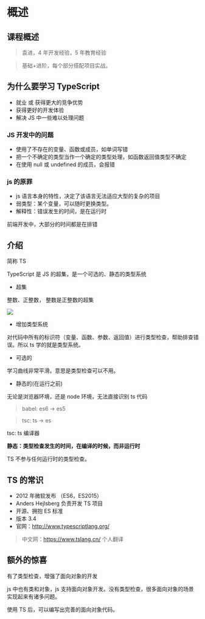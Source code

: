 # 概述

## 课程概述

> 袁进，4 年开发经验，5 年教育经验

> 基础+进阶，每个部分搭配项目实战。

## 为什么要学习 TypeScript

- 就业 或 获得更大的竞争优势
- 获得更好的开发体验
- 解决 JS 中一些难以处理问题

### JS 开发中的问题

- 使用了不存在的变量、函数或成员，如单词写错
- 把一个不确定的类型当作一个确定的类型处理，如函数返回值类型不确定
- 在使用 null 或 undefined 的成员，会报错

### js 的原罪

- js 语言本身的特性，决定了该语言无法适应大型的复杂的项目
- 弱类型：某个变量，可以随时更换类型。
- 解释性：错误发生的时间，是在运行时

前端开发中，大部分的时间都是在排错

## 介绍

简称 TS

TypeScript 是 JS 的超集，是一个可选的、静态的类型系统

- 超集

整数、正整数， 整数是正整数的超集

![](https://qwq9527.gitee.io/resource/imgs/2019-04-23-10-17-18.png)

- 增加类型系统

对代码中所有的标识符（变量、函数、参数、返回值）进行类型检查，帮助排查错误。所以 ts 学的就是类型系统。

- 可选的

学习曲线非常平滑。意思是类型检查可以不用。

- 静态的(在运行之前)

无论是浏览器环境，还是 node 环境，无法直接识别 ts 代码

> babel: es6 -> es5

> tsc: ts -> es

tsc: ts 编译器

**静态：类型检查发生的时间，在编译的时候，而非运行时**

TS 不参与任何运行时的类型检查。

## TS 的常识

- 2012 年微软发布 （ES6，ES2015）
- Anders Hejlsberg 负责开发 TS 项目
- 开源、拥抱 ES 标准
- 版本 3.4
- 官网：http://www.typescriptlang.org/

> 中文网：https://www.tslang.cn/ 个人翻译

## 额外的惊喜

有了类型检查，增强了面向对象的开发

js 中也有类和对象，js 支持面向对象开发。没有类型检查，很多面向对象的场景实现起来有诸多问题。

使用 TS 后，可以编写出完善的面向对象代码。
